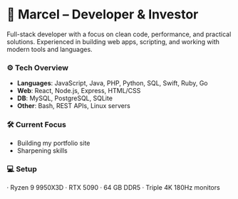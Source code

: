 # 👋 Marcel – Developer & Investor

Full-stack developer with a focus on clean code, performance, and practical solutions. 
Experienced in building web apps, scripting, and working with modern tools and languages.

### ⚙️ Tech Overview

* **Languages**: JavaScript, Java, PHP, Python, SQL, Swift, Ruby, Go
* **Web**: React, Node.js, Express, HTML/CSS
* **DB**: MySQL, PostgreSQL, SQLite
* **Other**: Bash, REST APIs, Linux servers

### 🛠️ Current Focus

* Building my portfolio site
* Sharpening skills

### 💻 Setup

· Ryzen 9 9950X3D
· RTX 5090
· 64 GB DDR5 
· Triple 4K 180Hz monitors


<!--
**zeroXmrcl/zeroXmrcl** is a ✨ _special_ ✨ repository because its `README.md` (this file) appears on your GitHub profile.

Here are some ideas to get you started:

- 🔭 I’m currently working on ...
- 🌱 I’m currently learning ...
- 👯 I’m looking to collaborate on ...
- 🤔 I’m looking for help with ...
- 💬 Ask me about ...
- 📫 How to reach me: ...
- 😄 Pronouns: ...
- ⚡ Fun fact: ...
-->
